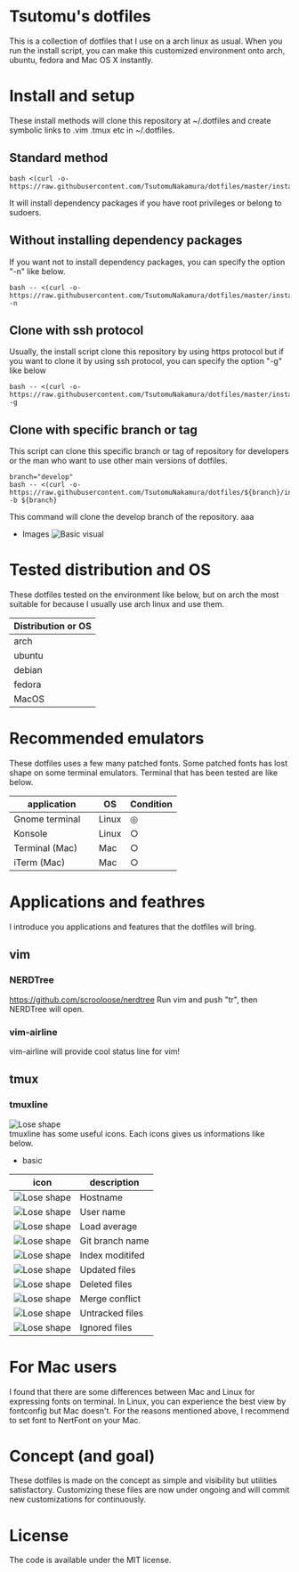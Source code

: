 # Tsutomu's dotfiles
This is a collection of dotfiles that I use on a arch linux as usual.
When you run the install script, you can make this customized environment onto arch, ubuntu, fedora and Mac OS X instantly.

# Install and setup
These install methods will clone this repository at ~/.dotfiles and create symbolic links to .vim .tmux etc in ~/.dotfiles.

## Standard method
```
bash <(curl -o- https://raw.githubusercontent.com/TsutomuNakamura/dotfiles/master/install.sh)
```
It will install dependency packages if you have root privileges or belong to sudoers.

## Without installing dependency packages
If you want not to install dependency packages, you can specify the option "-n" like below.
```
bash -- <(curl -o- https://raw.githubusercontent.com/TsutomuNakamura/dotfiles/master/install.sh) -n
```
## Clone with ssh protocol
Usually, the install script clone this repository by using https protocol but if you want to clone it by using ssh protocol, you can specify the option "-g" like below

```
bash -- <(curl -o- https://raw.githubusercontent.com/TsutomuNakamura/dotfiles/master/install.sh) -g
```

## Clone with specific branch or tag
This script can clone this specific branch or tag of repository for developers or the man who want to use other main versions of dotfiles.
```
branch="develop"
bash -- <(curl -o- https://raw.githubusercontent.com/TsutomuNakamura/dotfiles/${branch}/install.sh) -b ${branch}
```
This command will clone the develop branch of the repository.
aaa

+ Images
![Basic visual](https://github.com/TsutomuNakamura/dotfiles/wiki/img/dotfiles_policy01.png)

# Tested distribution and OS
These dotfiles tested on the environment like below, but on arch the most suitable for because I usually use arch linux and use them.

| Distribution or OS |
| ------------------ |
| arch               |
| ubuntu             |
| debian             |
| fedora             |
| MacOS              |

# Recommended emulators
These dotfiles uses a few many patched fonts.
Some patched fonts has lost shape on some terminal emulators.
Terminal that has been tested are like below.

| application        | OS    | Condition |
| ------------------ | ----- | --------- |
| Gnome terminal     | Linux | ◎        |
| Konsole            | Linux | ○        |
| Terminal (Mac)     | Mac   | ○        |
| iTerm (Mac)        | Mac   | ○        |

# Applications and feathres
I introduce you applications and features that the dotfiles will bring.

## vim
### NERDTree
https://github.com/scrooloose/nerdtree
Run vim and push "tr", then NERDTree will open.

### vim-airline
vim-airline will provide cool status line for vim!

## tmux
### tmuxline

![Lose shape](https://github.com/TsutomuNakamura/dotfiles/wiki/img/dotfiles_tmuxline00.png)
<br />
tmuxline has some useful icons.
Each icons gives us informations like below.

* basic

| icon        | description |
| ------------------ | ----- |
| ![Lose shape](https://github.com/TsutomuNakamura/dotfiles/wiki/img/dotfiles_tmuxline_icon00.png) | Hostname |
| ![Lose shape](https://github.com/TsutomuNakamura/dotfiles/wiki/img/dotfiles_tmuxline_icon01.png) | User name |
| ![Lose shape](https://github.com/TsutomuNakamura/dotfiles/wiki/img/dotfiles_tmuxline_icon02.png) | Load average |
| ![Lose shape](https://github.com/TsutomuNakamura/dotfiles/wiki/img/dotfiles_tmuxline_icon03.png) | Git branch name |
| ![Lose shape](https://github.com/TsutomuNakamura/dotfiles/wiki/img/dotfiles_tmuxline_icon04.png) | Index moditifed |
| ![Lose shape](https://github.com/TsutomuNakamura/dotfiles/wiki/img/dotfiles_tmuxline_icon05.png) | Updated files |
| ![Lose shape](https://github.com/TsutomuNakamura/dotfiles/wiki/img/dotfiles_tmuxline_icon06.png) | Deleted files |
| ![Lose shape](https://github.com/TsutomuNakamura/dotfiles/wiki/img/dotfiles_tmuxline_icon07.png) | Merge conflict |
| ![Lose shape](https://github.com/TsutomuNakamura/dotfiles/wiki/img/dotfiles_tmuxline_icon08.png) | Untracked files |
| ![Lose shape](https://github.com/TsutomuNakamura/dotfiles/wiki/img/dotfiles_tmuxline_icon09.png) | Ignored files |

# For Mac users
I found that there are some differences between Mac and Linux for expressing fonts on terminal.
In Linux, you can experience the best view by fontconfig but Mac doesn't.
For the reasons mentioned above, I recommend to set font to NertFont on your Mac.

# Concept (and goal)
These dotfiles is made on the concept as simple and visibility but utilities satisfactory.
Customizing these files are now under ongoing and will commit new customizations for continuously.

# License
The code is available under the MIT license.

